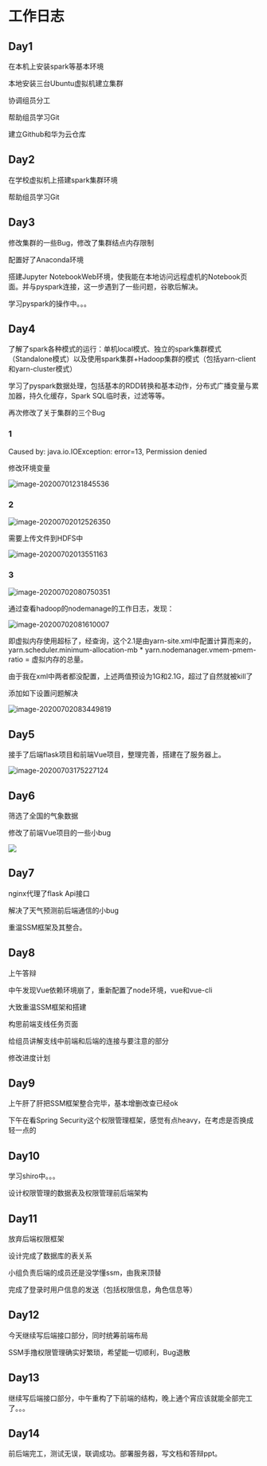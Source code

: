 # 工作日志

## Day1

在本机上安装spark等基本环境

本地安装三台Ubuntu虚拟机建立集群

协调组员分工

帮助组员学习Git

建立Github和华为云仓库

## Day2

在学校虚拟机上搭建spark集群环境

帮助组员学习Git

## Day3

修改集群的一些Bug，修改了集群结点内存限制

配置好了Anaconda环境

搭建Jupyter NotebookWeb环境，使我能在本地访问远程虚机的Notebook页面。并与pyspark连接，这一步遇到了一些问题，谷歌后解决。

学习pyspark的操作中。。。

## Day4

了解了spark各种模式的运行：单机local模式、独立的spark集群模式（Standalone模式）以及使用spark集群+Hadoop集群的模式（包括yarn-client和yarn-cluster模式）

学习了pyspark数据处理，包括基本的RDD转换和基本动作，分布式广播变量与累加器，持久化缓存，Spark SQL临时表，过滤等等。

再次修改了关于集群的三个Bug

### 1

Caused by: java.io.IOException: error=13, Permission denied

修改环境变量

![image-20200701231845536](http://image.hihia.top/Screenshot/20200702170718.png)

### 2

![image-20200702012526350](http://image.hihia.top/Screenshot/20200702170738.png)

需要上传文件到HDFS中

![image-20200702013551163](http://image.hihia.top/Screenshot/20200702170743.png)

### 3

![image-20200702080750351](http://image.hihia.top/Screenshot/20200702170828.png)

通过查看hadoop的nodemanage的工作日志，发现：

![image-20200702081610007](http://image.hihia.top/Screenshot/20200702170830.png)

即虚拟内存使用超标了，经查询，这个2.1是由yarn-site.xml中配置计算而来的，yarn.scheduler.minimum-allocation-mb * yarn.nodemanager.vmem-pmem-ratio = 虚拟内存的总量。

由于我在xml中两者都没配置，上述两值预设为1G和2.1G，超过了自然就被kill了

添加如下设置问题解决

![image-20200702083449819](http://image.hihia.top/Screenshot/20200702170833.png)

## Day5

接手了后端flask项目和前端Vue项目，整理完善，搭建在了服务器上。

![image-20200703175227124](http://image.hihia.top/Screenshot/20200703175229.png)

## Day6

筛选了全国的气象数据

修改了前端Vue项目的一些小bug

![](http://image.hihia.top/Screenshot/20200704172434.png)

## Day7

nginx代理了flask Api接口

解决了天气预测前后端通信的小bug

重温SSM框架及其整合。

## Day8

上午答辩

中午发现Vue依赖环境崩了，重新配置了node环境，vue和vue-cli

大致重温SSM框架和搭建

构思前端支线任务页面

给组员讲解支线中前端和后端的连接与要注意的部分

修改进度计划

## Day9

上午肝了肝把SSM框架整合完毕，基本增删改查已经ok

下午在看Spring Security这个权限管理框架，感觉有点heavy，在考虑是否换成轻一点的

## Day10

学习shiro中。。。

设计权限管理的数据表及权限管理前后端架构

## Day11

放弃后端权限框架

设计完成了数据库的表关系

小组负责后端的成员还是没学懂ssm，由我来顶替

完成了登录时用户信息的发送（包括权限信息，角色信息等）

## Day12

今天继续写后端接口部分，同时统筹前端布局

SSM手撸权限管理确实好繁琐，希望能一切顺利，Bug退散

## Day13

继续写后端接口部分，中午重构了下前端的结构，晚上通个宵应该就能全部完工了。。。

## Day14

前后端完工，测试无误，联调成功。部署服务器，写文档和答辩ppt。